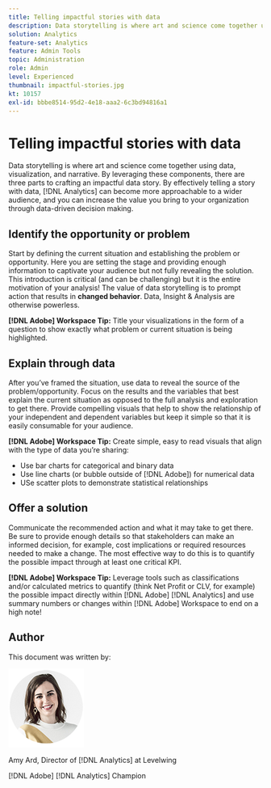 ```yaml
---
title: Telling impactful stories with data
description: Data storytelling is where art and science come together using data, visualization, and narrative.  By leveraging these components, there are three parts to crafting an impactful data story. By effectively telling a story with data, [!DNL Analytics] can become more approachable to a wider audience and you can increase the value you bring to your organization through data-driven decision making.
solution: Analytics
feature-set: Analytics
feature: Admin Tools
topic: Administration
role: Admin
level: Experienced
thumbnail: impactful-stories.jpg
kt: 10157
exl-id: bbbe8514-95d2-4e18-aaa2-6c3bd94816a1
---
```

# Telling impactful stories with data

Data storytelling is where art and science come together using data, visualization, and narrative.  By leveraging these components, there are three parts to crafting an impactful data story. By effectively telling a story with data, [!DNL Analytics] can become more approachable to a wider audience, and you can increase the value you bring to your organization through data-driven decision making. 

## Identify the opportunity or problem

Start by defining the current situation and establishing the problem or opportunity. Here you are setting the stage and providing enough information to captivate your audience but not fully revealing the solution. This introduction is critical (and can be challenging) but it is the entire motivation of your analysis!  The value of data storytelling is to prompt action that results in **changed behavior**. Data, Insight & Analysis are otherwise powerless.  

**[!DNL Adobe] Workspace Tip:** Title your visualizations in the form of a question to show exactly what problem or current situation is being highlighted. 

## Explain through data

After you’ve framed the situation, use data to reveal the source of the problem/opportunity. Focus on the results and the variables that best explain the current situation as opposed to the full analysis and exploration to get there.  Provide compelling visuals that help to show the relationship of your independent and dependent variables but keep it simple so that it is easily consumable for your audience. 

**[!DNL Adobe] Workspace Tip:** 
Create simple, easy to read visuals that align with the type of data you’re sharing:

* Use bar charts for categorical and binary data 
* Use line charts (or bubble outside of [!DNL Adobe]) for numerical data
* USe scatter plots to demonstrate statistical relationships

## Offer a solution

Communicate the recommended action and what it may take to get there.  Be sure to provide enough details so that stakeholders can make an informed decision, for example, cost implications or required resources needed to make a change. The most effective way to do this is to quantify the possible impact through at least one critical KPI. 

**[!DNL Adobe] Workspace Tip:** Leverage tools such as classifications and/or calculated metrics to quantify (think Net Profit or CLV, for example) the possible impact directly within [!DNL Adobe] [!DNL Analytics] and use summary numbers or changes within [!DNL Adobe] Workspace to end on a high note!

## Author

This document was written by:

![Amy Ard](assets/amy-ard-headshot-small.png)

Amy Ard, Director of [!DNL Analytics] at Levelwing

[!DNL Adobe] [!DNL Analytics] Champion
